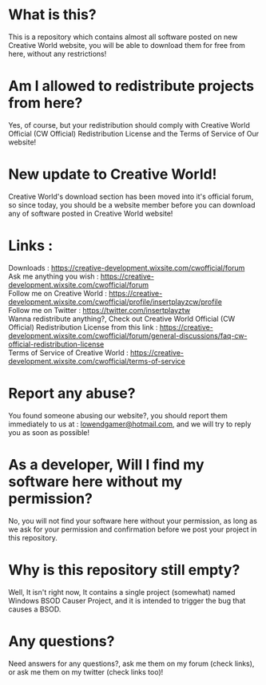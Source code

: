# What is this?
This is a repository which contains almost all software posted on new Creative World website, you will be able to download them for free from here, without any restrictions!

# Am I allowed to redistribute projects from here?
Yes, of course, but your redistribution should comply with Creative World Official (CW Official) Redistribution License and the Terms of Service of Our website!

# New update to Creative World!
Creative World's download section has been moved into it's official forum, so since today, you should be a website member before you can download any of software posted in Creative World website!

# Links :
Downloads : https://creative-development.wixsite.com/cwofficial/forum<br/>
Ask me anything you wish : https://creative-development.wixsite.com/cwofficial/forum<br/>
Follow me on Creative World : https://creative-development.wixsite.com/cwofficial/profile/insertplayzcw/profile<br/>
Follow me on Twitter : https://twitter.com/insertplayztw<br/>
Wanna redistribute anything?, Check out Creative World Official (CW Official) Redistribution License from this link : https://creative-development.wixsite.com/cwofficial/forum/general-discussions/faq-cw-official-redistribution-license<br/>
Terms of Service of Creative World : https://creative-development.wixsite.com/cwofficial/terms-of-service

# Report any abuse?
You found someone abusing our website?, you should report them immediately to us at : lowendgamer@hotmail.com, and we will try to reply you as soon as possible!

# As a developer, Will I find my software here without my permission?
No, you will not find your software here without your permission, as long as we ask for your permission and confirmation before we post your project in this repository.

# Why is this repository still empty?
Well, It isn't right now, It contains a single project (somewhat) named Windows BSOD Causer Project, and it is intended to trigger the bug that causes a BSOD.

# Any questions?
Need answers for any questions?, ask me them on my forum (check links), or ask me them on my twitter (check links too)!

